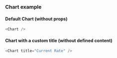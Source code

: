 ### Chart example

#### Default Chart (without props)

```js
<Chart />
```


#### Chart with a custom title (without defined content)

```js
<Chart title="Current Rate" />
```
